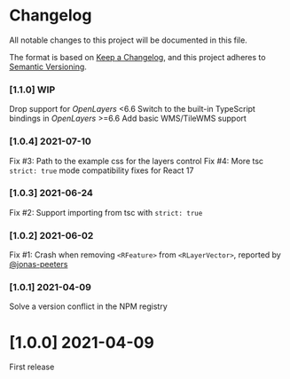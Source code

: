 # Changelog

All notable changes to this project will be documented in this file.

The format is based on [Keep a Changelog](https://keepachangelog.com/en/1.0.0/),
and this project adheres to [Semantic Versioning](https://semver.org/spec/v2.0.0.html).

### [1.1.0] WIP

Drop support for *OpenLayers* <6.6
Switch to the built-in TypeScript bindings in *OpenLayers* >=6.6
Add basic WMS/TileWMS support

### [1.0.4] 2021-07-10

Fix #3: Path to the example css for the layers control
Fix #4: More tsc `strict: true` mode compatibility fixes for React 17

### [1.0.3] 2021-06-24

Fix #2: Support importing from tsc with `strict: true`

### [1.0.2] 2021-06-02

Fix #1: Crash when removing `<RFeature>` from `<RLayerVector>`, reported by [@jonas-peeters](https://github.com/jonas-peeters)

### [1.0.1] 2021-04-09

Solve a version conflict in the NPM registry

# [1.0.0] 2021-04-09

First release